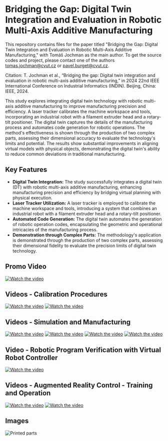# Bridging the Gap: Digital Twin Integration and Evaluation in Robotic Multi-Axis Additive Manufacturing
This repository contains files for the paper titled "Bridging the Gap: Digital Twin Integration and Evaluation in Robotic Multi-Axis Additive Manufacturing," with Tomáš Jochman as the main author. To get the source codes and project, please contact one of the authors tomas.jochman@cvut.cz or pavel.burget@cvut.cz.

Citation:  T. Jochman et al., “Bridging the gap: Digital twin integration and evaluation in robotic multi-axis additive manufacturing,” in 2024 22nd IEEE International Conference on Industrial Informatics (INDIN). Beijing, China: IEEE,
 2024.

This study explores integrating digital twin technology with robotic multi-axis additive manufacturing to improve manufacturing precision and efficiency. A laser tracker calibrates the machine workspace and tools, incorporating an industrial robot with a filament extruder head and a rotary-tilt positioner. The digital twin captures the details of the manufacturing process and automates code generation for robotic operations. The method's effectiveness is shown through the production of two complex parts, assessing their dimensional accuracy to evaluate the technology's limits and potential. The results show substantial improvements in aligning virtual models with physical objects, demonstrating the digital twin's ability to reduce common deviations in traditional manufacturing.

## Key Features ##
- **Digital Twin Integration:** The study successfully integrates a digital twin (DT) with robotic multi-axis additive manufacturing, enhancing manufacturing precision and efficiency by bridging virtual planning with physical execution.
- **Laser Tracker Utilization:** A laser tracker is employed to calibrate the machine workspace and tools, introducing a system that combines an industrial robot with a filament extruder head and a rotary-tilt positioner.
- **Automated Code Generation:** The digital twin automates the generation of robotic operation codes, encapsulating the geometric and operational intricacies of the manufacturing process.
- **Demonstration through Complex Parts:** The methodology's application is demonstrated through the production of two complex parts, assessing their dimensional fidelity to evaluate the precision limits of digital twin technology.

## Promo Video ##
[![Watch the video](https://img.youtube.com/vi/SjEa4ZcAiks/0.jpg)](https://youtu.be/SjEa4ZcAiks)

## Videos - Calibration Procedures ##
[![Watch the video](https://img.youtube.com/vi/W30Yxqppxts/0.jpg)](https://youtu.be/W30Yxqppxts)
[![Watch the video](https://img.youtube.com/vi/Vr6lDgBZacE/0.jpg)](https://youtu.be/Vr6lDgBZacE)

## Videos - Simulation and Manufacturing ##
[![Watch the video](https://img.youtube.com/vi/HVP27mbQvT0/0.jpg)](https://youtu.be/HVP27mbQvT0)
[![Watch the video](https://img.youtube.com/vi/KaORAfb8s38/0.jpg)](https://youtu.be/KaORAfb8s38)
[![Watch the video](https://img.youtube.com/vi/unyc6g1iy5o/0.jpg)](https://youtu.be/unyc6g1iy5o)
[![Watch the video](https://img.youtube.com/vi/XAcp-8o0QFc/0.jpg)](https://youtu.be/XAcp-8o0QFc)

## Video - Robotic Program Verification with Virtual Robot Controller ##
[![Watch the video](https://img.youtube.com/vi/FMSQNIkahRE/0.jpg)](https://youtu.be/FMSQNIkahRE)

## Videos - Augmented Reality Control - Training and Operation ##
[![Watch the video](https://img.youtube.com/vi/raUTKcHXZYA/0.jpg)](https://youtu.be/raUTKcHXZYA)
[![Watch the video](https://img.youtube.com/vi/76P3DbbzgPQ/0.jpg)](https://youtu.be/76P3DbbzgPQ)

## Images
![Printed parts](https://github.com/user-attachments/assets/3bead796-3170-4e16-b283-efffe2a9cd4f)
